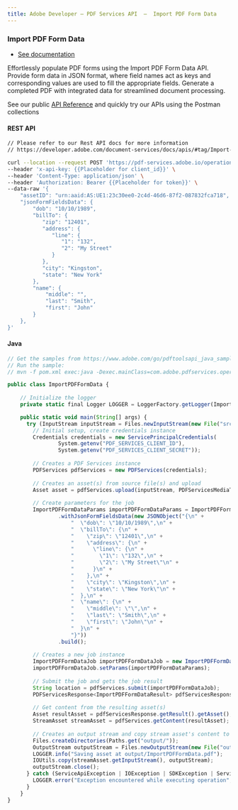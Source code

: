 ```yaml
---
title: Adobe Developer — PDF Services API  —  Import PDF Form Data
---
```


<TextBlock slots="heading, buttons, text, text1" theme="dark" hasCodeBlock className="bgBlue link linking import-pdf-form-data"/>

### Import PDF Form Data

- [See documentation](/document-services/docs/overview/pdf-services-api/howtos/import-pdf-form-data/)

Effortlessly populate PDF forms using the Import PDF Form Data API. Provide form data in JSON format, where field names act as keys and corresponding values are used to fill the appropriate fields. Generate a completed PDF with integrated data for streamlined document processing.

See our public [API Reference](https://developer.adobe.com/document-services/docs/apis/#tag/Import-PDF-Form-Data) and quickly try our APIs using the Postman collections

<CodeBlock slots="heading, code" repeat="2" languages="curl,java" />

#### REST API

```bash
// Please refer to our Rest API docs for more information
// https://developer.adobe.com/document-services/docs/apis/#tag/Import-PDF-Form-Data

curl --location --request POST 'https://pdf-services.adobe.io/operation/setformdata' \
--header 'x-api-key: {{Placeholder for client_id}}' \
--header 'Content-Type: application/json' \
--header 'Authorization: Bearer {{Placeholder for token}}' \
--data-raw '{
    "assetID": "urn:aaid:AS:UE1:23c30ee0-2c4d-46d6-87f2-087832fca718",
    "jsonFormFieldsData": {
        "dob": "10/10/1989",
        "billTo": {
           "zip": "12401",
           "address": {
              "line": {
                 "1": "132",
                 "2": "My Street"
              }
           },
           "city": "Kingston",
           "state": "New York"
        },
        "name": {
            "middle": "",
            "last": "Smith",
            "first": "John"
        }
    },
}'
```

#### Java

```javascript
// Get the samples from https://www.adobe.com/go/pdftoolsapi_java_samples
// Run the sample:
// mvn -f pom.xml exec:java -Dexec.mainClass=com.adobe.pdfservices.operation.samples.importpdfformdata.ImportPDFFormData

public class ImportPDFFormData {
    
    // Initialize the logger
    private static final Logger LOGGER = LoggerFactory.getLogger(ImportPDFFormData.class);

    public static void main(String[] args) {
      try (InputStream inputStream = Files.newInputStream(new File("src/main/resources/importPdfFormDataInput.pdf").toPath())) {
        // Initial setup, create credentials instance
        Credentials credentials = new ServicePrincipalCredentials(
                System.getenv("PDF_SERVICES_CLIENT_ID"), 
                System.getenv("PDF_SERVICES_CLIENT_SECRET"));
        
        // Creates a PDF Services instance
        PDFServices pdfServices = new PDFServices(credentials);
        
        // Creates an asset(s) from source file(s) and upload
        Asset asset = pdfServices.upload(inputStream, PDFServicesMediaType.PDF.getMediaType());
        
        // Create parameters for the job
        ImportPDFFormDataParams importPDFFormDataParams = ImportPDFFormDataParams.importPdfFormDataParamsBuilder()
                .withJsonFormFieldsData(new JSONObject("{\n" +
                    "  \"dob\": \"10/10/1989\",\n" +
                    "  \"billTo\": {\n" +
                    "    \"zip\": \"12401\",\n" +
                    "    \"address\": {\n" +
                    "      \"line\": {\n" +
                    "        \"1\": \"132\",\n" +
                    "        \"2\": \"My Street\"\n" +
                    "      }\n" +
                    "    },\n" +
                    "    \"city\": \"Kingston\",\n" +
                    "    \"state\": \"New York\"\n" +
                    "  },\n" +
                    "  \"name\": {\n" +
                    "    \"middle\": \"\",\n" +
                    "    \"last\": \"Smith\",\n" +
                    "    \"first\": \"John\"\n" +
                    "  }\n" +
                    "}"))
                .build();
        
        // Creates a new job instance
        ImportPDFFormDataJob importPDFFormDataJob = new ImportPDFFormDataJob(asset);
        importPDFFormDataJob.setParams(importPDFFormDataParams);
        
        // Submit the job and gets the job result
        String location = pdfServices.submit(importPDFFormDataJob);
        PDFServicesResponse<ImportPDFFormDataResult> pdfServicesResponse = pdfServices.getJobResult(location, ImportPDFFormDataResult.class);
        
        // Get content from the resulting asset(s)
        Asset resultAsset = pdfServicesResponse.getResult().getAsset();
        StreamAsset streamAsset = pdfServices.getContent(resultAsset);
        
        // Creates an output stream and copy stream asset's content to it
        Files.createDirectories(Paths.get("output/"));
        OutputStream outputStream = Files.newOutputStream(new File("output/ImportPDFFormData.pdf").toPath());
        LOGGER.info("Saving asset at output/ImportPDFFormData.pdf");
        IOUtils.copy(streamAsset.getInputStream(), outputStream);
        outputStream.close();
      } catch (ServiceApiException | IOException | SDKException | ServiceUsageException ex) {
        LOGGER.error("Exception encountered while executing operation", ex);
      }
    }
}
```

